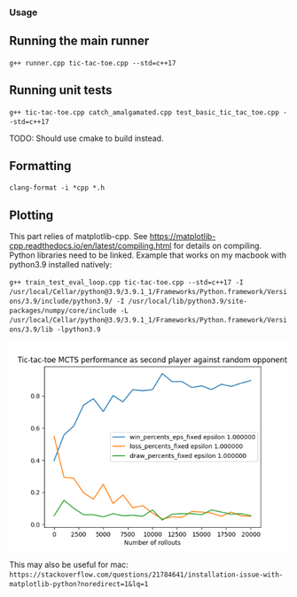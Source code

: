 ### Usage

## Running the main runner

`g++ runner.cpp tic-tac-toe.cpp --std=c++17`

## Running unit tests

`g++ tic-tac-toe.cpp catch_amalgamated.cpp test_basic_tic_tac_toe.cpp --std=c++17`

TODO: Should use cmake to build instead.

## Formatting

`clang-format -i *cpp *.h`

## Plotting

This part relies of matplotlib-cpp. See https://matplotlib-cpp.readthedocs.io/en/latest/compiling.html for details on compiling. Python libraries need to be linked. Example that works on my macbook with python3.9 installed natively:

`g++ train_test_eval_loop.cpp tic-tac-toe.cpp --std=c++17 -I /usr/local/Cellar/python@3.9/3.9.1_1/Frameworks/Python.framework/Versions/3.9/include/python3.9/ -I /usr/local/lib/python3.9/site-packages/numpy/core/include -L /usr/local/Cellar/python@3.9/3.9.1_1/Frameworks/Python.framework/Versions/3.9/lib -lpython3.9`

![Plot of MCTS performance against random opponent](training_curve.png)

This may also be useful for mac: `https://stackoverflow.com/questions/21784641/installation-issue-with-matplotlib-python?noredirect=1&lq=1`